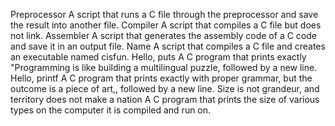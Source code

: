 Preprocessor A script that runs a C file through the preprocessor and save the result into another file. Compiler A script that compiles a C file but does not link. Assembler A script that generates the assembly code of a C code and save it in an output file. Name A script that compiles a C file and creates an executable named cisfun. Hello, puts A C program that prints exactly "Programming is like building a multilingual puzzle, followed by a new line. Hello, printf A C program that prints exactly with proper grammar, but the outcome is a piece of art,, followed by a new line. Size is not grandeur, and territory does not make a nation A C program that prints the size of various types on the computer it is compiled and run on.
